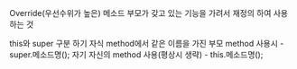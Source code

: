 Override(우선수위가 높은) 메소드
	부모가 갖고 있는 기능을 가려서 재정의 하여 사용 하는 것

this와 super 구분 하기
	자식 method에서 같은 이름을 가진 부모 method 사용시 - super.메소드명();
	자기 자신의 method 사용(평상시 생략) - this.메소드명();